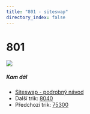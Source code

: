 ```yaml
---
title: "801 - siteswap"
directory_index: false
---
```


# 801

![](/animace/siteswap/801.gif)

##### Kam dál

- [Siteswap - podrobný návod](/siteswap.html "Podrobné vysvětlení siteswapů..")
- Další trik: [8040](8040.html "Siteswap 8040")
- Předchozí trik: [75300](75300.html "Siteswap 75300")

